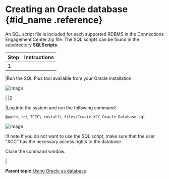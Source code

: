 # Creating an Oracle database {#id_name .reference}

An SQL script file is included for each supported RDBMS in the Connections Engagement Center zip file. The SQL scripts can be found in the subdirectory **SQLScripts**.

|Step|Instructions|
|----|------------|
|1

|Run the SQL Plus tool available from your Oracle installation:

 ![image](images/image62.png)

|
|2

|Log into the system and run the following command:

 ```
@path\_to\_ICEC\_install\_files/Create_XCC_Oracle_Database.sql
```

 ![image](images/image63.png)

 !!! note
    If you do not want to use the SQL script, make sure that the user "XCC" has the necessary access rights to the database.

 Close the command window.

|

**Parent topic:**[Using Oracle as database](../../connectors/icec/cec-inst-using-oracle-as-database.md)

